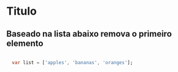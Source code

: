 # Titulo

## Baseado na lista abaixo remova o primeiro elemento

```dart

  var list = ['apples', 'bananas', 'oranges'];


```